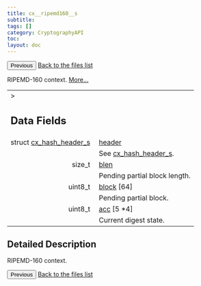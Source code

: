```yaml
---
title: cx__ripemd160__s
subtitle:
tags: []
category: CryptographyAPI
toc:
layout: doc
---
```


<button class="uk-button uk-button-default uk-button-small uk-margin-medium-top" onclick="history.back()">Previous</button>
<a class="uk-button uk-button-default uk-button-small uk-margin-medium-top crypto-button" href="../../crypto-api/files">Back to the files list</a>


<p>RIPEMD-160 context.  
 <a href="../cx__ripemd160__s#details">More...</a></p>
<table class="memberdecls">
<tr class="heading"><td colspan="4">><h2 class="groupheader"><a name="pub-attribs"></a>
Data Fields</h2></td></tr>
<tr class="memitem:ad5a251d434baeed078b92d184b5b29d5"><td class="memItemLeft" align="right" valign="top"><a id="ad5a251d434baeed078b92d184b5b29d5"></a>
struct <a class="el" href="../cx__hash__header__s">cx_hash_header_s</a>&#160;</td><td colspan="3" class="memItemRight" valign="bottom"><a class="el" href="../cx__ripemd160__s#ad5a251d434baeed078b92d184b5b29d5">header</a></td></tr>
<tr class="memdesc:ad5a251d434baeed078b92d184b5b29d5"><td class="mdescLeft">&#160;</td><td colspan="3" class="mdescRight">See <a class="el" href="../cx__hash__header__s" title="Common message digest context, used as abstract type. ">cx_hash_header_s</a>. <br /></td></tr>
<tr class="memitem:a01b3030b6f1b1247ba11bd7fdee173b6"><td class="memItemLeft" align="right" valign="top"><a id="a01b3030b6f1b1247ba11bd7fdee173b6"></a>
size_t&#160;</td><td colspan="3" class="memItemRight" valign="bottom"><a class="el" href="../cx__ripemd160__s#a01b3030b6f1b1247ba11bd7fdee173b6">blen</a></td></tr>
<tr class="memdesc:a01b3030b6f1b1247ba11bd7fdee173b6"><td class="mdescLeft">&#160;</td><td colspan="3" class="mdescRight">Pending partial block length. <br /></td></tr>
<tr class="memitem:ab57f35be75021d367d3e9eedc56e3ee2"><td class="memItemLeft" align="right" valign="top"><a id="ab57f35be75021d367d3e9eedc56e3ee2"></a>
uint8_t&#160;</td><td colspan="3" class="memItemRight" valign="bottom"><a class="el" href="../cx__ripemd160__s#ab57f35be75021d367d3e9eedc56e3ee2">block</a> [64]</td></tr>
<tr class="memdesc:ab57f35be75021d367d3e9eedc56e3ee2"><td class="mdescLeft">&#160;</td><td colspan="3" class="mdescRight">Pending partial block. <br /></td></tr>
<tr class="memitem:ab46e5c3fb8e5550d9def55c3b8924f8a"><td class="memItemLeft" align="right" valign="top"><a id="ab46e5c3fb8e5550d9def55c3b8924f8a"></a>
uint8_t&#160;</td><td colspan="3" class="memItemRight" valign="bottom"><a class="el" href="../cx__ripemd160__s#ab46e5c3fb8e5550d9def55c3b8924f8a">acc</a> [5 *4]</td></tr>
<tr class="memdesc:ab46e5c3fb8e5550d9def55c3b8924f8a"><td class="mdescLeft">&#160;</td><td colspan="3" class="mdescRight">Current digest state. <br /></td></tr>
</table>
<a name="details" id="details"></a>

## Detailed Description

<div class="textblock"><p>RIPEMD-160 context. </p>
<button class="uk-button uk-button-default uk-button-small uk-margin-medium-top" onclick="history.back()">Previous</button>
<a class="uk-button uk-button-default uk-button-small uk-margin-medium-top crypto-button" href="../../crypto-api/files">Back to the files list</a>
